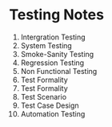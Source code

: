 # Testing Notes
1. Intergration Testing
2. System Testing
3. Smoke-Sanity Testing
4. Regression Testing
5. Non Functional Testing
6. Test Formality 
7. Test Formality
8. Test Scenario
9. Test Case Design
10. Automation Testing
